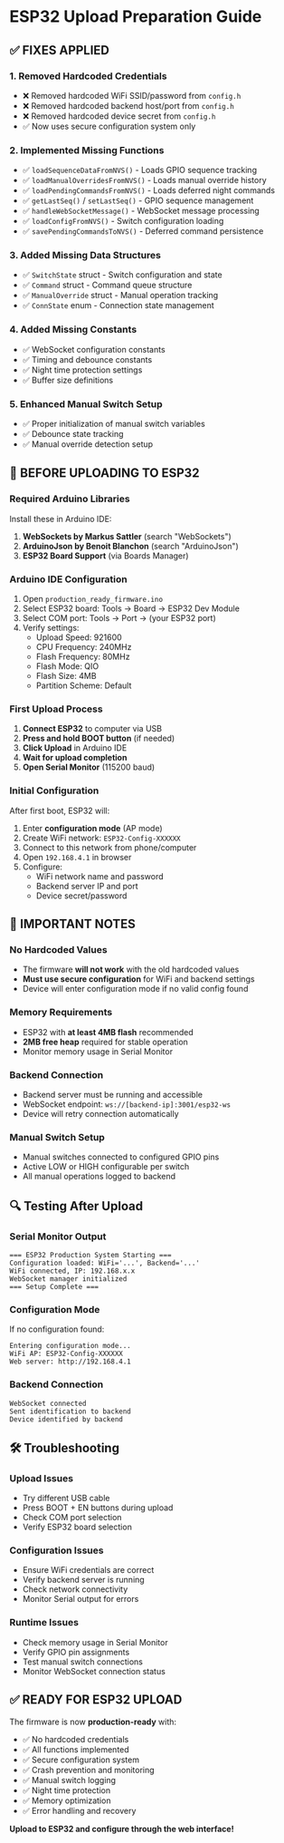 # ESP32 Upload Preparation Guide

## ✅ **FIXES APPLIED**

### **1. Removed Hardcoded Credentials**
- ❌ Removed hardcoded WiFi SSID/password from `config.h`
- ❌ Removed hardcoded backend host/port from `config.h`
- ❌ Removed hardcoded device secret from `config.h`
- ✅ Now uses secure configuration system only

### **2. Implemented Missing Functions**
- ✅ `loadSequenceDataFromNVS()` - Loads GPIO sequence tracking
- ✅ `loadManualOverridesFromNVS()` - Loads manual override history
- ✅ `loadPendingCommandsFromNVS()` - Loads deferred night commands
- ✅ `getLastSeq()` / `setLastSeq()` - GPIO sequence management
- ✅ `handleWebSocketMessage()` - WebSocket message processing
- ✅ `loadConfigFromNVS()` - Switch configuration loading
- ✅ `savePendingCommandsToNVS()` - Deferred command persistence

### **3. Added Missing Data Structures**
- ✅ `SwitchState` struct - Switch configuration and state
- ✅ `Command` struct - Command queue structure
- ✅ `ManualOverride` struct - Manual operation tracking
- ✅ `ConnState` enum - Connection state management

### **4. Added Missing Constants**
- ✅ WebSocket configuration constants
- ✅ Timing and debounce constants
- ✅ Night time protection settings
- ✅ Buffer size definitions

### **5. Enhanced Manual Switch Setup**
- ✅ Proper initialization of manual switch variables
- ✅ Debounce state tracking
- ✅ Manual override detection setup

## 🔧 **BEFORE UPLOADING TO ESP32**

### **Required Arduino Libraries**
Install these in Arduino IDE:
1. **WebSockets by Markus Sattler** (search "WebSockets")
2. **ArduinoJson by Benoit Blanchon** (search "ArduinoJson")
3. **ESP32 Board Support** (via Boards Manager)

### **Arduino IDE Configuration**
1. Open `production_ready_firmware.ino`
2. Select ESP32 board: Tools → Board → ESP32 Dev Module
3. Select COM port: Tools → Port → (your ESP32 port)
4. Verify settings:
   - Upload Speed: 921600
   - CPU Frequency: 240MHz
   - Flash Frequency: 80MHz
   - Flash Mode: QIO
   - Flash Size: 4MB
   - Partition Scheme: Default

### **First Upload Process**
1. **Connect ESP32** to computer via USB
2. **Press and hold BOOT button** (if needed)
3. **Click Upload** in Arduino IDE
4. **Wait for upload completion**
5. **Open Serial Monitor** (115200 baud)

### **Initial Configuration**
After first boot, ESP32 will:
1. Enter **configuration mode** (AP mode)
2. Create WiFi network: `ESP32-Config-XXXXXX`
3. Connect to this network from phone/computer
4. Open `192.168.4.1` in browser
5. Configure:
   - WiFi network name and password
   - Backend server IP and port
   - Device secret/password

## 🚨 **IMPORTANT NOTES**

### **No Hardcoded Values**
- The firmware **will not work** with the old hardcoded values
- **Must use secure configuration** for WiFi and backend settings
- Device will enter configuration mode if no valid config found

### **Memory Requirements**
- ESP32 with **at least 4MB flash** recommended
- **2MB free heap** required for stable operation
- Monitor memory usage in Serial Monitor

### **Backend Connection**
- Backend server must be running and accessible
- WebSocket endpoint: `ws://[backend-ip]:3001/esp32-ws`
- Device will retry connection automatically

### **Manual Switch Setup**
- Manual switches connected to configured GPIO pins
- Active LOW or HIGH configurable per switch
- All manual operations logged to backend

## 🔍 **Testing After Upload**

### **Serial Monitor Output**
```
=== ESP32 Production System Starting ===
Configuration loaded: WiFi='...', Backend='...'
WiFi connected, IP: 192.168.x.x
WebSocket manager initialized
=== Setup Complete ===
```

### **Configuration Mode**
If no configuration found:
```
Entering configuration mode...
WiFi AP: ESP32-Config-XXXXXX
Web server: http://192.168.4.1
```

### **Backend Connection**
```
WebSocket connected
Sent identification to backend
Device identified by backend
```

## 🛠️ **Troubleshooting**

### **Upload Issues**
- Try different USB cable
- Press BOOT + EN buttons during upload
- Check COM port selection
- Verify ESP32 board selection

### **Configuration Issues**
- Ensure WiFi credentials are correct
- Verify backend server is running
- Check network connectivity
- Monitor Serial output for errors

### **Runtime Issues**
- Check memory usage in Serial Monitor
- Verify GPIO pin assignments
- Test manual switch connections
- Monitor WebSocket connection status

## ✅ **READY FOR ESP32 UPLOAD**

The firmware is now **production-ready** with:
- ✅ No hardcoded credentials
- ✅ All functions implemented
- ✅ Secure configuration system
- ✅ Crash prevention and monitoring
- ✅ Manual switch logging
- ✅ Night time protection
- ✅ Memory optimization
- ✅ Error handling and recovery

**Upload to ESP32 and configure through the web interface!**